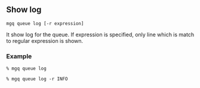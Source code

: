 ## Show log

```
mgq queue log [-r expression]
```

It show log for the queue.
If expression is specified, only line which is match to regular expression is shown.


### Example
```
% mgq queue log
```

```
% mgq queue log -r INFO
```


